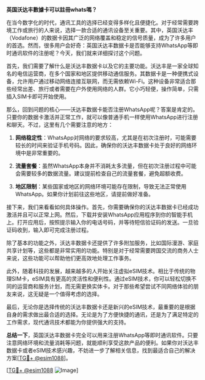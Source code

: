 **英国沃达丰數據卡可以註冊whats嗎？**

在当今数字化的时代，通讯工具的选择已经变得多样化且便捷化。对于经常需要跨境工作或旅行的人来说，选择一款合适的通讯设备至关重要。其中，英国沃达丰（Vodafone）的数据卡因其广泛的网络覆盖和稳定的信号质量，成为了许多用户的首选。然而，很多用户会好奇：英国沃达丰数据卡是否能够支持WhatsApp等即时通讯软件的注册呢？今天，我们就来详细探讨这个问题。

首先，我们需要了解什么是沃达丰数据卡以及它的主要功能。沃达丰是一家全球知名的电信运营商，在多个国家和地区提供移动通信服务。其数据卡是一种便携式设备，允许用户通过移动网络连接互联网，而无需依赖Wi-Fi。这种设备非常适合那些经常出差、旅行或者需要在户外使用网络的人群。它小巧轻便，操作简单，只需插入SIM卡即可开始使用。

那么，回到问题的核心——沃达丰数据卡能否注册WhatsApp呢？答案是肯定的。只要你的数据卡激活并正常工作，就可以像普通手机一样使用WhatsApp进行注册和聊天。不过，这里有几个需要注意的地方：

1. **网络稳定性**：WhatsApp对网络的要求较高，尤其是在初次注册时，可能需要较长的时间来验证手机号码。因此，确保你的沃达丰数据卡处于良好的网络环境中是非常重要的。
   
2. **流量套餐**：虽然WhatsApp本身并不消耗太多流量，但在初次注册过程中可能会需要较多的数据流量。建议提前检查自己的流量套餐，避免超额收费。

3. **地区限制**：某些国家或地区的网络环境可能存在限制，导致无法正常使用WhatsApp。如果你计划前往这些地区，请提前做好准备。

接下来，我们来看看如何具体操作。首先，你需要确保你的沃达丰数据卡已经成功激活并且可以正常上网。然后，下载并安装WhatsApp应用程序到你的智能手机上。打开应用后，按照提示输入你的电话号码，并等待短信验证码的发送。一旦验证码收到，输入即可完成注册过程。

除了基本的功能之外，沃达丰数据卡还提供了许多附加服务，比如国际漫游、家庭共享计划等，这些都是非常实用的功能。特别是对于经常需要跨国交流的商务人士来说，这些功能可以帮助他们更高效地处理工作事务。

此外，随着科技的发展，越来越多的人开始关注虚拟eSIM技术。相比于传统的物理SIM卡，eSIM具有更高的灵活性和便利性。通过eSIM技术，你可以轻松切换不同的运营商和服务计划，而无需更换实体卡。对于那些希望尝试不同网络体验的朋友来说，这无疑是一个值得考虑的选择。

最后，无论你是选择传统的沃达丰数据卡还是新兴的eSIM技术，最重要的是根据自身的需求做出最合适的选择。无论是为了方便快捷的通讯，还是为了满足特定的工作需求，现代通讯技术都能为你提供强大的支持。

**总结一下**，英国沃达丰数据卡完全可以用来注册WhatsApp等即时通讯软件。只要注意网络环境和流量消耗等问题，就能顺利享受这款产品的便利。如果你对沃达丰数据卡或者eSIM技术感兴趣，不妨进一步了解相关信息，找到最适合自己的解决方案[[TG💪+ @esim1088](https://t.me/s/esim1088)]。

[[TG💪+ @esim1088](https://t.me/s/esim1088) ![Image](https://i.postimg.cc/4NQfJmqS/Snipaste-2025-05-13-00-14-12.png)]